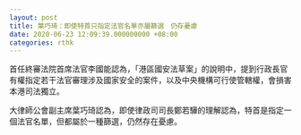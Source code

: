 ```yaml
---
layout: post
title: 葉巧琦：即使特首只指定法官名單亦屬篩選　仍存憂慮
date: 2020-06-23 12:09:39.000000000 +08:00
categories: rthk
---
```


首任終審法院首席法官李國能認為，「港區國安法草案」的說明中，提到行政長官有權指定若干法官審理涉及國家安全的案件，以及中央機構可行使管轄權，會損害本港司法獨立。

大律師公會副主席葉巧琦認為，即使律政司司長鄭若驊的理解認為，特首是指定一個法官名單，但都屬於一種篩選，仍然存在憂慮。
